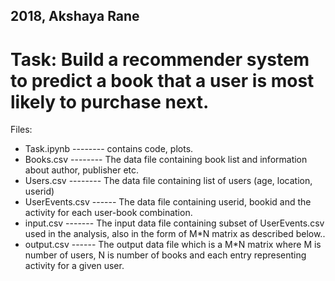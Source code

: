 ## 2018, Akshaya Rane 

# Task: Build a recommender system to predict a book that a user is most likely to purchase next.
 

Files:

 - Task.ipynb                 -------- contains code, plots.
 - Books.csv  -------- The data file containing book list and information about author, publisher etc.
 - Users.csv --------  The data file containing list of users (age, location, userid)
 - UserEvents.csv ------ The data file containing userid, bookid and the activity for each user-book combination.
 - input.csv ------- The input data file containing subset of UserEvents.csv used in the analysis, also in the form of M*N matrix as described below..
 - output.csv ------ The output data file which is a M*N matrix where M is number of users, N is number of books and each entry representing activity for a given user.
 

